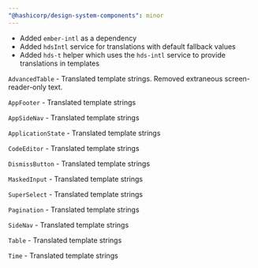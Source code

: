 ```yaml
---
"@hashicorp/design-system-components": minor
---
```


- Added `ember-intl` as a dependency
- Added `hdsIntl` service for translations with default fallback values
- Added `hds-t` helper which uses the `hds-intl` service to provide translations in templates

<!-- START components/advanced-table -->

`AdvancedTable` - Translated template strings. Removed extraneous screen-reader-only text.

<!-- END -->

<!-- START components/app-footer -->

`AppFooter` - Translated template strings

<!-- END -->

<!-- START components/app-side-nav -->

`AppSideNav` - Translated template strings

<!-- END -->

<!-- START components/application-state -->

`ApplicationState` - Translated template strings

<!-- END -->

<!-- START components/code-editor -->

`CodeEditor` - Translated template strings

<!-- END -->

<!-- START components/dismiss-button -->

`DismissButton` - Translated template strings

<!-- END -->

<!-- START components/masked-input -->

`MaskedInput` - Translated template strings

<!-- END -->

<!-- START components/super-select -->

`SuperSelect` - Translated template strings

<!-- END -->

<!-- START components/pagination -->

`Pagination` - Translated template strings

<!-- END -->

<!-- START components/side-nav -->

`SideNav` - Translated template strings

<!-- END -->

<!-- START components/table -->

`Table` - Translated template strings

<!-- END -->

<!-- START components/time -->

`Time` - Translated template strings

<!-- END -->
